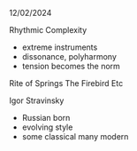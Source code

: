 12/02/2024

Rhythmic Complexity
 - extreme instruments
 - dissonance, polyharmony
 - tension becomes the norm

Rite of Springs
The Firebird
Etc

Igor Stravinsky
 - Russian born
 - evolving style
 - some classical many modern
